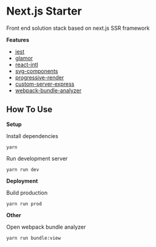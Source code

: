 # Next.js Starter
Front end solution stack based on next.js SSR framework

**Features**

* [jest](https://github.com/zeit/next.js/tree/master/examples/with-jest)
* [glamor](https://github.com/zeit/next.js/tree/master/examples/with-glamor)
* [react-intl](https://github.com/zeit/next.js/tree/master/examples/with-react-intl)
* [svg-components](https://github.com/zeit/next.js/tree/master/examples/svg-components)
* [progressive-render](https://github.com/zeit/next.js/tree/master/examples/progressive-render)
* [custom-server-express](https://github.com/zeit/next.js/tree/master/examples/custom-server-express)
* [webpack-bundle-analyzer](https://github.com/zeit/next.js/tree/master/examples/with-webpack-bundle-analyzer)

## How To Use

**Setup**

Install dependencies

```
yarn
```

Run development server

```
yarn run dev
```

**Deployment**

Build production

```
yarn run prod
```

**Other**

Open webpack bundle analyzer

```
yarn run bundle:view
```

